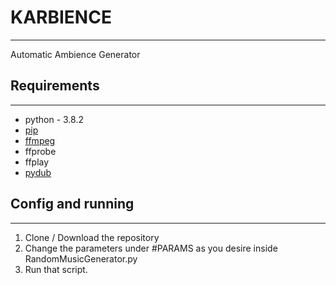 # KARBIENCE
---

Automatic Ambience Generator


## Requirements
---
+ python - 3.8.2
+ [pip](https://pip.pypa.io/en/stable/)
+ [ffmpeg](https://ffmpeg.org)
+ ffprobe
+ ffplay
+ [pydub](https://pydub.com)

## Config and running
---
1. Clone / Download the repository
2. Change the parameters under #PARAMS as you desire inside RandomMusicGenerator.py
3. Run that script. 